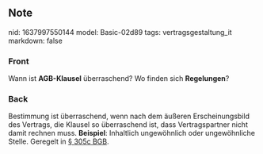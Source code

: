 ## Note
nid: 1637997550144
model: Basic-02d89
tags: vertragsgestaltung_it
markdown: false

### Front
Wann ist <b>AGB-Klausel</b> überraschend? Wo finden sich
<b>Regelungen</b>?

### Back
Bestimmung ist überraschend, wenn nach dem äußeren Erscheinungsbild
des Vertrags, die Klausel so überraschend ist, dass Vertragspartner
nicht damit rechnen muss. <b>Beispiel</b>: Inhaltlich ungewöhnlich
oder ungewöhnliche Stelle. Geregelt in <a href= 
"https://www.gesetze-im-internet.de/bgb/__305.html">§ 305c BGB</a>.
